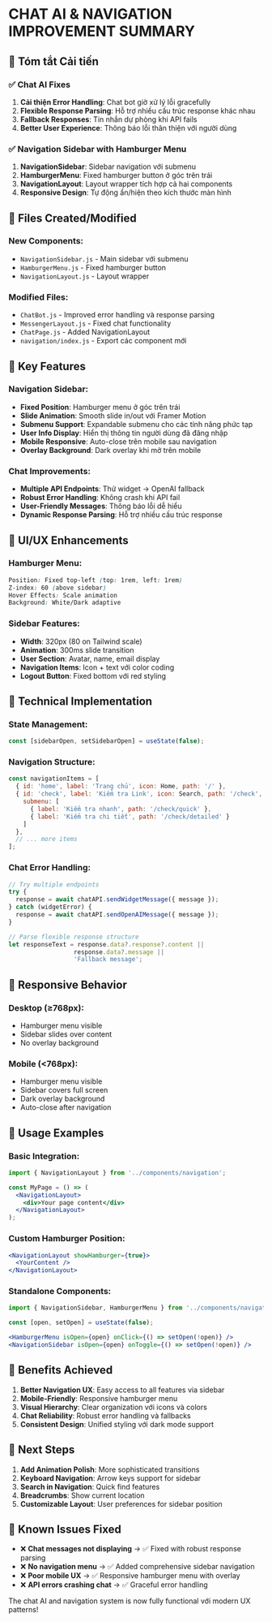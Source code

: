 # CHAT AI & NAVIGATION IMPROVEMENT SUMMARY

## 🚀 Tóm tắt Cải tiến

### ✅ **Chat AI Fixes**
1. **Cải thiện Error Handling**: Chat bot giờ xử lý lỗi gracefully
2. **Flexible Response Parsing**: Hỗ trợ nhiều cấu trúc response khác nhau
3. **Fallback Responses**: Tin nhắn dự phòng khi API fails
4. **Better User Experience**: Thông báo lỗi thân thiện với người dùng

### ✅ **Navigation Sidebar with Hamburger Menu**
1. **NavigationSidebar**: Sidebar navigation với submenu
2. **HamburgerMenu**: Fixed hamburger button ở góc trên trái
3. **NavigationLayout**: Layout wrapper tích hợp cả hai components
4. **Responsive Design**: Tự động ẩn/hiện theo kích thước màn hình

## 📁 **Files Created/Modified**

### New Components:
- `NavigationSidebar.js` - Main sidebar với submenu
- `HamburgerMenu.js` - Fixed hamburger button
- `NavigationLayout.js` - Layout wrapper

### Modified Files:
- `ChatBot.js` - Improved error handling và response parsing
- `MessengerLayout.js` - Fixed chat functionality
- `ChatPage.js` - Added NavigationLayout
- `navigation/index.js` - Export các component mới

## 🎯 **Key Features**

### Navigation Sidebar:
- **Fixed Position**: Hamburger menu ở góc trên trái
- **Slide Animation**: Smooth slide in/out với Framer Motion
- **Submenu Support**: Expandable submenu cho các tính năng phức tạp
- **User Info Display**: Hiển thị thông tin người dùng đã đăng nhập
- **Mobile Responsive**: Auto-close trên mobile sau navigation
- **Overlay Background**: Dark overlay khi mở trên mobile

### Chat Improvements:
- **Multiple API Endpoints**: Thử widget -> OpenAI fallback
- **Robust Error Handling**: Không crash khi API fail
- **User-Friendly Messages**: Thông báo lỗi dễ hiểu
- **Dynamic Response Parsing**: Hỗ trợ nhiều cấu trúc response

## 🎨 **UI/UX Enhancements**

### Hamburger Menu:
```css
Position: Fixed top-left (top: 1rem, left: 1rem)
Z-index: 60 (above sidebar)
Hover Effects: Scale animation
Background: White/Dark adaptive
```

### Sidebar Features:
- **Width**: 320px (80 on Tailwind scale)
- **Animation**: 300ms slide transition
- **User Section**: Avatar, name, email display
- **Navigation Items**: Icon + text với color coding
- **Logout Button**: Fixed bottom với red styling

## 🔧 **Technical Implementation**

### State Management:
```javascript
const [sidebarOpen, setSidebarOpen] = useState(false);
```

### Navigation Structure:
```javascript
const navigationItems = [
  { id: 'home', label: 'Trang chủ', icon: Home, path: '/' },
  { id: 'check', label: 'Kiểm tra Link', icon: Search, path: '/check',
    submenu: [
      { label: 'Kiểm tra nhanh', path: '/check/quick' },
      { label: 'Kiểm tra chi tiết', path: '/check/detailed' }
    ]
  },
  // ... more items
];
```

### Chat Error Handling:
```javascript
// Try multiple endpoints
try {
  response = await chatAPI.sendWidgetMessage({ message });
} catch (widgetError) {
  response = await chatAPI.sendOpenAIMessage({ message });
}

// Parse flexible response structure
let responseText = response.data?.response?.content || 
                  response.data?.message || 
                  'Fallback message';
```

## 📱 **Responsive Behavior**

### Desktop (≥768px):
- Hamburger menu visible
- Sidebar slides over content
- No overlay background

### Mobile (<768px):
- Hamburger menu visible
- Sidebar covers full screen
- Dark overlay background
- Auto-close after navigation

## 🚀 **Usage Examples**

### Basic Integration:
```jsx
import { NavigationLayout } from '../components/navigation';

const MyPage = () => (
  <NavigationLayout>
    <div>Your page content</div>
  </NavigationLayout>
);
```

### Custom Hamburger Position:
```jsx
<NavigationLayout showHamburger={true}>
  <YourContent />
</NavigationLayout>
```

### Standalone Components:
```jsx
import { NavigationSidebar, HamburgerMenu } from '../components/navigation';

const [open, setOpen] = useState(false);

<HamburgerMenu isOpen={open} onClick={() => setOpen(!open)} />
<NavigationSidebar isOpen={open} onToggle={() => setOpen(!open)} />
```

## 🎯 **Benefits Achieved**

1. **Better Navigation UX**: Easy access to all features via sidebar
2. **Mobile-Friendly**: Responsive hamburger menu
3. **Visual Hierarchy**: Clear organization với icons và colors
4. **Chat Reliability**: Robust error handling và fallbacks
5. **Consistent Design**: Unified styling với dark mode support

## 🔄 **Next Steps**

1. **Add Animation Polish**: More sophisticated transitions
2. **Keyboard Navigation**: Arrow keys support for sidebar
3. **Search in Navigation**: Quick find features
4. **Breadcrumbs**: Show current location
5. **Customizable Layout**: User preferences for sidebar position

## 🐛 **Known Issues Fixed**

- ❌ **Chat messages not displaying** → ✅ Fixed with robust response parsing
- ❌ **No navigation menu** → ✅ Added comprehensive sidebar navigation
- ❌ **Poor mobile UX** → ✅ Responsive hamburger menu with overlay
- ❌ **API errors crashing chat** → ✅ Graceful error handling

The chat AI and navigation system is now fully functional với modern UX patterns!
